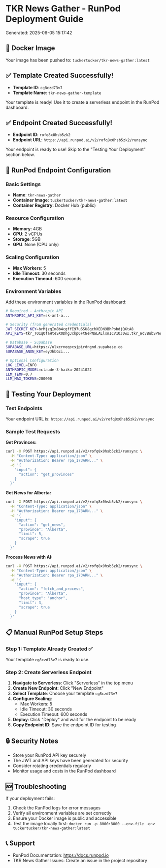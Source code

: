 # TKR News Gather - RunPod Deployment Guide
Generated: 2025-06-05 15:17:42

## 🐳 Docker Image
Your image has been pushed to: `tuckertucker/tkr-news-gather:latest`

## ✅ Template Created Successfully!
- **Template ID**: `cg8czd73v7`
- **Template Name**: `tkr-news-gather-template`

Your template is ready! Use it to create a serverless endpoint in the RunPod dashboard.

## ✅ Endpoint Created Successfully!
- **Endpoint ID**: `rofq8x0hsb5zk2`
- **Endpoint URL**: `https://api.runpod.ai/v2/rofq8x0hsb5zk2/runsync`

Your endpoint is ready to use! Skip to the "Testing Your Deployment" section below.

## 🚀 RunPod Endpoint Configuration

### Basic Settings
- **Name**: `tkr-news-gather`
- **Container Image**: `tuckertucker/tkr-news-gather:latest`
- **Container Registry**: Docker Hub (public)

### Resource Configuration
- **Memory**: 4GB
- **CPU**: 2 vCPUs
- **Storage**: 5GB
- **GPU**: None (CPU only)

### Scaling Configuration  
- **Max Workers**: 5
- **Idle Timeout**: 30 seconds
- **Execution Timeout**: 600 seconds

### Environment Variables
Add these environment variables in the RunPod dashboard:

```bash
# Required - Anthropic API
ANTHROPIC_API_KEY=sk-ant-a...

# Security (from generated credentials)
JWT_SECRET_KEY=brMjzgIm8b4cgffI97uSSU8gchXEDN9BhPobdjQXtA8
API_KEYS=tkr_TO1qOfaHteSXODhgJckp6FtNePNaLALlxnICV1OJ0wI,tkr_WcvBubSP6w5BkaJsgNutY14PEByToD08mzOCaUBxzWI,tkr_2vRqFJAfFRyBhXvMkWHIEuYUb0_FfWqUS4Ncgs1RNO8

# Database - Supabase
SUPABASE_URL=https://ulxcrneqocsjpirdngnd.supabase.co
SUPABASE_ANON_KEY=eyJhbGci...

# Optional Configuration
LOG_LEVEL=INFO
ANTHROPIC_MODEL=claude-3-haiku-20241022
LLM_TEMP=0.7
LLM_MAX_TOKENS=200000
```

## 🧪 Testing Your Deployment

### Test Endpoints
Your endpoint URL is:
`https://api.runpod.ai/v2/rofq8x0hsb5zk2/runsync`

### Sample Test Requests

**Get Provinces:**
```bash
curl -X POST https://api.runpod.ai/v2/rofq8x0hsb5zk2/runsync \
  -H "Content-Type: application/json" \
  -H "Authorization: Bearer rpa_173ARN..." \
  -d '{
    "input": {
      "action": "get_provinces"
    }
  }'
```

**Get News for Alberta:**
```bash
curl -X POST https://api.runpod.ai/v2/rofq8x0hsb5zk2/runsync \
  -H "Content-Type: application/json" \
  -H "Authorization: Bearer rpa_173ARN..." \
  -d '{
    "input": {
      "action": "get_news",
      "province": "Alberta",
      "limit": 5,
      "scrape": true
    }
  }'
```

**Process News with AI:**
```bash
curl -X POST https://api.runpod.ai/v2/rofq8x0hsb5zk2/runsync \
  -H "Content-Type: application/json" \
  -H "Authorization: Bearer rpa_173ARN..." \
  -d '{
    "input": {
      "action": "fetch_and_process",
      "province": "Alberta",
      "host_type": "anchor",
      "limit": 3,
      "scrape": true
    }
  }'
```

## 📋 Manual RunPod Setup Steps

### Step 1: Template Already Created ✅
Your template `cg8czd73v7` is ready to use.

### Step 2: Create Serverless Endpoint
1. **Navigate to Serverless**: Click "Serverless" in the top menu
2. **Create New Endpoint**: Click "New Endpoint"
3. **Select Template**: Choose your template `cg8czd73v7`
4. **Configure Scaling**:
   - Max Workers: 5
   - Idle Timeout: 30 seconds
   - Execution Timeout: 600 seconds
5. **Deploy**: Click "Deploy" and wait for the endpoint to be ready
6. **Copy Endpoint ID**: Save the endpoint ID for testing

## 🔒 Security Notes

- Store your RunPod API key securely
- The JWT and API keys have been generated for security
- Consider rotating credentials regularly
- Monitor usage and costs in the RunPod dashboard

## 🆘 Troubleshooting

If your deployment fails:
1. Check the RunPod logs for error messages
2. Verify all environment variables are set correctly
3. Ensure your Docker image is public and accessible
4. Test the image locally first: `docker run -p 8000:8000 --env-file .env tuckertucker/tkr-news-gather:latest`

## 📞 Support

- RunPod Documentation: https://docs.runpod.io
- TKR News Gather Issues: Create an issue in the project repository
